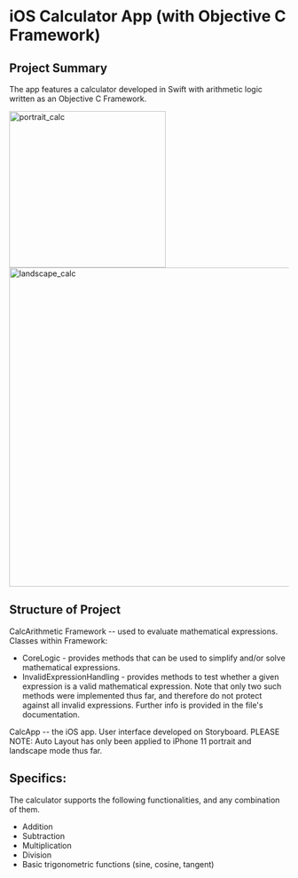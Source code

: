 # iOS Calculator App (with Objective C Framework)

## Project Summary
The app features a calculator developed in Swift with arithmetic logic written as an Objective C Framework.

<img width="282" alt="portrait_calc" src="https://user-images.githubusercontent.com/45325370/124705831-e2305100-debb-11eb-8284-2169b7cb4513.png">
<img width="575" alt="landscape_calc" src="https://user-images.githubusercontent.com/45325370/124705846-e8263200-debb-11eb-9161-b2f8a9e20211.png">

## Structure of Project
CalcArithmetic Framework -- used to evaluate mathematical expressions. <br>
Classes within Framework:
  * CoreLogic - provides methods that can be used to simplify and/or solve mathematical expressions.
  * InvalidExpressionHandling - provides methods to test whether a given expression is a valid mathematical expression. Note that only two such methods were implemented thus far, and therefore do not protect against all invalid expressions. Further info is provided in the file's documentation. 

CalcApp -- the iOS app.
User interface developed on Storyboard. PLEASE NOTE: Auto Layout has only been applied to iPhone 11 portrait and landscape mode thus far. <br>
  

## Specifics:
The calculator supports the following functionalities, and any combination of them. <br>
  * Addition
  * Subtraction
  * Multiplication
  * Division
  * Basic trigonometric functions (sine, cosine, tangent)

<br>
